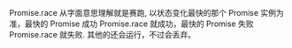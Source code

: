 Promise.race 从字面意思理解就是赛跑,
以状态变化最快的那个 Promise 实例为准，最快的 Promise 成功 Promise.race 就成功，最快的 Promise 失败 Promise.race 就失败. 其他的还会运行，不过会丢弃。

